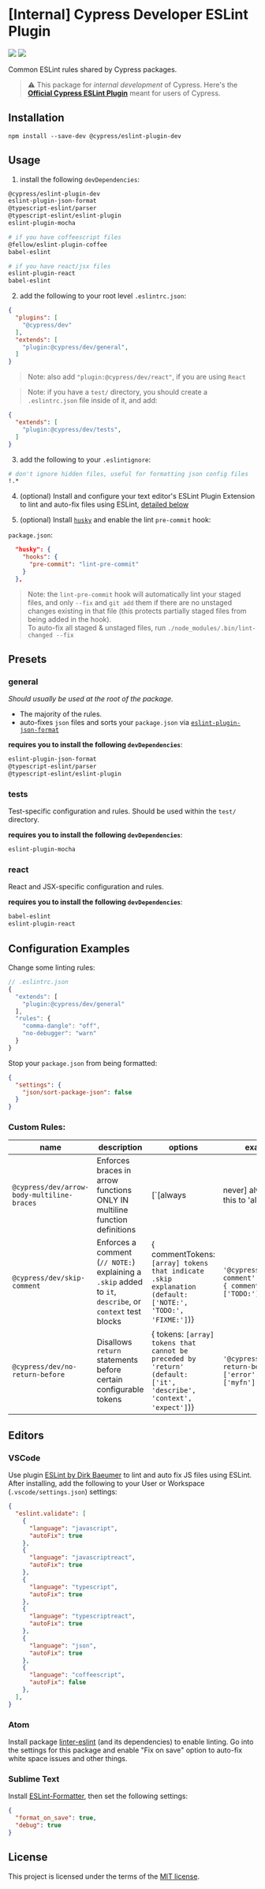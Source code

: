 
<div>
    <!-- <img src="docs/readme-logo.png"> -->
    <h1>[Internal] Cypress Developer ESLint Plugin</h1>
    <a href="https://www.npmjs.com/package/@cypress/eslint-plugin-dev"><img src="https://img.shields.io/npm/v/@cypress/eslint-plugin-dev.svg?style=flat"></a>
    <a href="https://circleci.com/gh/cypress-io/eslint-plugin-dev/tree/master"><img src="https://img.shields.io/circleci/build/gh/cypress-io/eslint-plugin-dev.svg"></a>

<p>Common ESLint rules shared by Cypress packages.</p>

</div>

> ⚠️ This package for _internal development_ of Cypress. Here's the [**Official Cypress ESLint Plugin**](https://github.com/cypress-io/eslint-plugin-cypress) meant for users of Cypress.


## Installation

```
npm install --save-dev @cypress/eslint-plugin-dev
```

## Usage

1) install the following `devDependencies`:
```sh
@cypress/eslint-plugin-dev
eslint-plugin-json-format
@typescript-eslint/parser
@typescript-eslint/eslint-plugin
eslint-plugin-mocha

# if you have coffeescript files
@fellow/eslint-plugin-coffee
babel-eslint

# if you have react/jsx files
eslint-plugin-react
babel-eslint
```

2) add the following to your root level `.eslintrc.json`:
```json
{
  "plugins": [
    "@cypress/dev"
  ],
  "extends": [
    "plugin:@cypress/dev/general",
  ]
}
```

> Note: also add `"plugin:@cypress/dev/react"`, if you are using `React`

> Note: if you have a `test/` directory, you should create a `.eslintrc.json` file inside of it, and add:
```json
{
  "extends": [
    "plugin:@cypress/dev/tests",
  ]
}
```

3) add the following to your `.eslintignore`:
```sh
# don't ignore hidden files, useful for formatting json config files
!.*
```

4) (optional) Install and configure your text editor's ESLint Plugin Extension to lint and auto-fix files using ESLint, [detailed below](#editors)

5) (optional) Install [`husky`](https://github.com/typicode/husky) and enable the lint `pre-commit` hook:

`package.json`:
```json
  "husky": {
    "hooks": {
      "pre-commit": "lint-pre-commit"
    }
  },
```
> Note: the `lint-pre-commit` hook will automatically lint your staged files, and only `--fix` and `git add` them if there are no unstaged changes existing in that file (this protects partially staged files from being added in the hook).  
To auto-fix all staged & unstaged files, run `./node_modules/.bin/lint-changed --fix`

## Presets

### general

_Should usually be used at the root of the package._
- The majority of the rules. 
- auto-fixes `json` files and sorts your `package.json` via [`eslint-plugin-json-format`](https://github.com/bkucera/eslint-plugin-json-format)


**requires you to install the following `devDependencies`**:
```sh
eslint-plugin-json-format
@typescript-eslint/parser
@typescript-eslint/eslint-plugin
```

### tests

Test-specific configuration and rules. Should be used within the `test/` directory.

**requires you to install the following `devDependencies`**:
```sh
eslint-plugin-mocha
```

### react

React and JSX-specific configuration and rules.

**requires you to install the following `devDependencies`**:
```sh
babel-eslint
eslint-plugin-react
```

## Configuration Examples

Change some linting rules:
```js
// .eslintrc.json
{
  "extends": [
    "plugin:@cypress/dev/general"
  ],
  "rules": {
    "comma-dangle": "off",
    "no-debugger": "warn"
  }
}
```

Stop your `package.json` from being formatted:
```json
{
  "settings": {
    "json/sort-package-json": false
  }
}
```

### Custom Rules:
name | description | options | example
-|-|-|-
`@cypress/dev/arrow-body-multiline-braces` | Enforces braces in arrow functions ONLY IN multiline function definitions | [`[always|never] always set this to 'always'`] | `'@cypress/dev/arrow-body-multiline-braces': ['error', 'always']`
`@cypress/dev/skip-comment` | Enforces a comment (`// NOTE:`) explaining a `.skip` added to `it`, `describe`, or `context` test blocks | { commentTokens: `[array] tokens that indicate .skip explanation (default: ['NOTE:', 'TODO:', 'FIXME:']`)} | `'@cypress/dev/skip-comment': ['error', { commentTokens: ['TODO:'] }]`
`@cypress/dev/no-return-before` | Disallows `return` statements before certain configurable tokens | { tokens: `[array] tokens that cannot be preceded by 'return' (default: ['it', 'describe', 'context', 'expect']`)} | `'@cypress/dev/no-return-before': ['error', { tokens: ['myfn'] }]`

## <a name="editors"></a>Editors

### VSCode

Use plugin [ESLint by Dirk Baeumer](https://marketplace.visualstudio.com/items?itemName=dbaeumer.vscode-eslint) to lint and auto fix JS files using ESLint.  
After installing, add the following to your User or Workspace (`.vscode/settings.json`) settings:
```json
{
  "eslint.validate": [
    { 
      "language": "javascript",
      "autoFix": true
    },
    {
      "language": "javascriptreact",
      "autoFix": true
    },
    {
      "language": "typescript",
      "autoFix": true
    },
    {
      "language": "typescriptreact",
      "autoFix": true
    },
    {
      "language": "json",
      "autoFix": true
    },
    {
      "language": "coffeescript",
      "autoFix": false
    },
  ],
}
```

### Atom

Install package [linter-eslint](https://atom.io/packages/linter-eslint)
(and its dependencies) to enable linting. Go into the settings for this package
and enable "Fix on save" option to auto-fix white space issues and other things.

### Sublime Text

Install [ESLint-Formatter](https://packagecontrol.io/packages/ESLint-Formatter),
then set the following settings:

```json
{
  "format_on_save": true,
  "debug": true
}
```

## License

This project is licensed under the terms of the [MIT license](/LICENSE.md).

